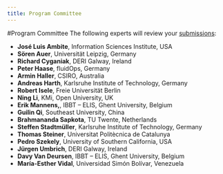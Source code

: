 ```yaml
--- 
title: Program Committee
---
```

#Program Committee
The following experts will review your [submissions](/call-for-papers/):

- **José Luis Ambite**, Information Sciences Institute, USA
- **Sören Auer**, Universität Leipzig, Germany
- **Richard Cyganiak**, DERI Galway, Ireland
- **Peter Haase**, fluidOps, Germany
- **Armin Haller**, CSIRO, Australia
- **Andreas Harth**, Karlsruhe Institute of Technology, Germany
- **Robert Isele**, Freie Universität Berlin
- **Ning Li**, KMi, Open University, UK
- **Erik Mannens,**, IBBT – ELIS, Ghent University, Belgium
- **Guilin Qi**, Southeast University, China
- **Brahmananda Sapkota**, TU Twente, Netherlands
- **Steffen Stadtmüller**, Karlsruhe Institute of Technology, Germany
- **Thomas Steiner**, Universitat Politècnica de Catalunya
- **Pedro Szekely**, University of Southern California, USA
- **Jürgen Umbrich**, DERI Galway, Ireland
- **Davy Van Deursen**, IBBT – ELIS, Ghent University, Belgium
- **María-Esther Vidal**, Universidad Simón Bolívar, Venezuela
